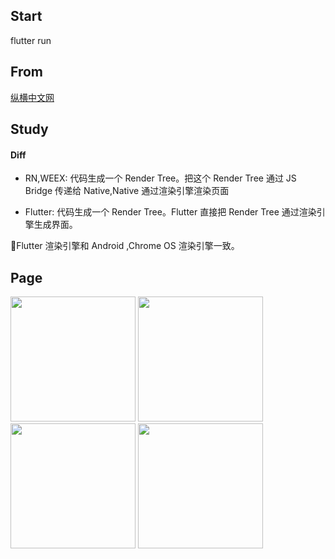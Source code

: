 ## Start

flutter run

## From

[纵横中文网](https://m.zongheng.com/h5/index?h5=1)

## Study

#### Diff

-   RN,WEEX: 代码生成一个 Render Tree。把这个 Render Tree 通过 JS Bridge 传递给 Native,Native 通过渲染引擎渲染页面

-   Flutter: 代码生成一个 Render Tree。Flutter 直接把 Render Tree 通过渲染引擎生成界面。

Flutter 渲染引擎和 Android ,Chrome OS 渲染引擎一致。

## Page

<p>
<image src='./md/home.jpeg' width=200/> <image src='./md/home-2.jpeg' width=200/> <image src='./md/home-3.jpeg' width=200/> <image src='./md/category.jpeg' width=200/>
</p>
